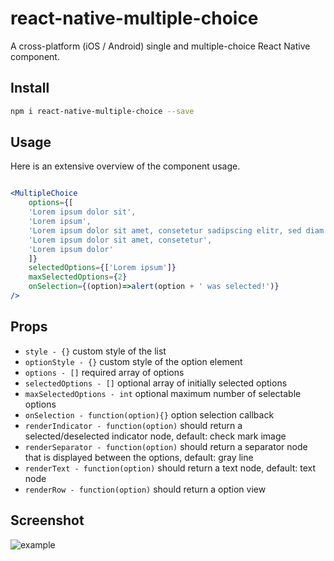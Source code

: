 # react-native-multiple-choice
A cross-platform (iOS / Android) single and multiple-choice React Native component.

## Install

```sh
npm i react-native-multiple-choice --save
```

## Usage

Here is an extensive overview of the component usage.

```jsx

<MultipleChoice
    options={[
    'Lorem ipsum dolor sit',
    'Lorem ipsum',
    'Lorem ipsum dolor sit amet, consetetur sadipscing elitr, sed diam nonumy eirmod tempor invidunt ut labore et dolore magna aliquyam erat, sed diam voluptua.',
    'Lorem ipsum dolor sit amet, consetetur',
    'Lorem ipsum dolor'
    ]}
    selectedOptions={['Lorem ipsum']}
    maxSelectedOptions={2}
    onSelection={(option)=>alert(option + ' was selected!')}
/>
```

## Props

* `style - {}` custom style of the list
* `optionStyle - {}` custom style of the option element
* `options - []` required array of options
* `selectedOptions - []` optional array of initially selected options
* `maxSelectedOptions - int` optional maximum number of selectable options
* `onSelection - function(option){}` option selection callback
* `renderIndicator - function(option)` should return a selected/deselected indicator node, default: check mark image
* `renderSeparator - function(option)` should return a separator node that is displayed between the options, default: gray line
* `renderText - function(option)` should return a text node, default: text node
* `renderRow - function(option)` should return a option view

## Screenshot

![example](https://raw.githubusercontent.com/d-a-n/react-native-multiple-choice/master/assets/images/screenshot.png)


